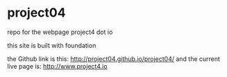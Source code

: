 # project04
repo for the webpage project4 dot io 

this site is built with foundation

the Github link is this: http://project04.github.io/project04/ and the current live page is: http://www.project4.io 
